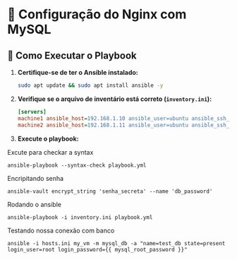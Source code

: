 # 📖 Configuração do Nginx com MySQL 

## 🚀 Como Executar o Playbook

1. **Certifique-se de ter o Ansible instalado:**
   ```sh
   sudo apt update && sudo apt install ansible -y
   ```

2. **Verifique se o arquivo de inventário está correto (`inventory.ini`):**
   ```ini
   [servers]
   machine1 ansible_host=192.168.1.10 ansible_user=ubuntu ansible_ssh_private_key_file=~/.ssh/id_rsa
   machine2 ansible_host=192.168.1.11 ansible_user=ubuntu ansible_ssh_private_key_file=~/.ssh/id_rsa
   ```

3. **Execute o playbook:**

Excute para checkar a syntax
```
ansible-playbook --syntax-check playbook.yml
```

Encripitando senha
```
ansible-vault encrypt_string 'senha_secreta' --name 'db_password'
```

Rodando o ansible
```
ansible-playbook -i inventory.ini playbook.yml
```

Testando nossa conexão com banco
```
ansible -i hosts.ini my_vm -m mysql_db -a "name=test_db state=present login_user=root login_password={{ mysql_root_password }}"
```
